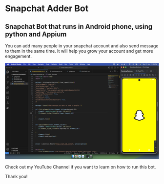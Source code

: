 # Snapchat Adder Bot

## Snapchat Bot that runs in Android phone, using python and Appium

You can add many people in your snapchat account and also send message to them in the same time. It will help you grow your account and get more engagement.

![Snapchat Bot Demo](./img.png)

Check out my YouTube Channel if you want to learn on how to run this bot.

Thank you!
